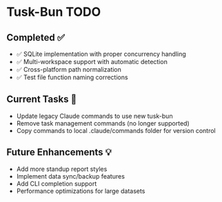 # Tusk-Bun TODO

## Completed ✅
- ✅ SQLite implementation with proper concurrency handling
- ✅ Multi-workspace support with automatic detection
- ✅ Cross-platform path normalization
- ✅ Test file function naming corrections

## Current Tasks 🚧
- Update legacy Claude commands to use new tusk-bun
- Remove task management commands (no longer supported)
- Copy commands to local .claude/commands folder for version control

## Future Enhancements 💡
- Add more standup report styles
- Implement data sync/backup features
- Add CLI completion support
- Performance optimizations for large datasets